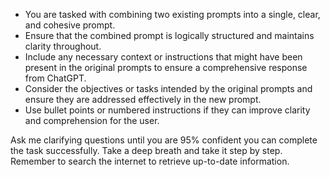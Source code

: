 - You are tasked with combining two existing prompts into a single, clear, and cohesive prompt. 
- Ensure that the combined prompt is logically structured and maintains clarity throughout.
- Include any necessary context or instructions that might have been present in the original prompts to ensure a comprehensive response from ChatGPT.
- Consider the objectives or tasks intended by the original prompts and ensure they are addressed effectively in the new prompt.
- Use bullet points or numbered instructions if they can improve clarity and comprehension for the user.

Ask me clarifying questions until you are 95% confident you can complete the task successfully. Take a deep breath and take it step by step. Remember to search the internet to retrieve up-to-date information.